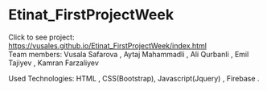 # Etinat_FirstProjectWeek
Click to see project:   https://vusales.github.io/Etinat_FirstProjectWeek/index.html   
Team members: Vusala Safarova ,  Aytaj Mahammadli , Ali Qurbanli , Emil Tajiyev , Kamran Farzaliyev 



Used Technologies: HTML , CSS(Bootstrap), Javascript(Jquery) , Firebase .


